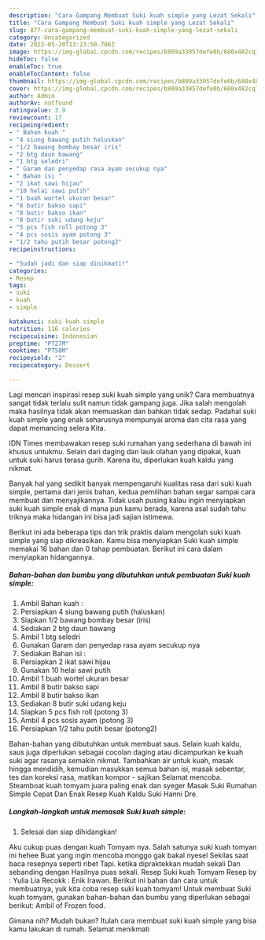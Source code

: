 ```yaml
---
description: "Cara Gampang Membuat Suki kuah simple yang Lezat Sekali"
title: "Cara Gampang Membuat Suki kuah simple yang Lezat Sekali"
slug: 877-cara-gampang-membuat-suki-kuah-simple-yang-lezat-sekali
category: Uncategorized
date: 2022-05-20T13:23:50.706Z
image: https://img-global.cpcdn.com/recipes/b809a33057defe0b/680x482cq70/suki-kuah-simple-foto-resep-utama.jpg
hideToc: false
enableToc: true
enableTocContent: false
thumbnail: https://img-global.cpcdn.com/recipes/b809a33057defe0b/680x482cq70/suki-kuah-simple-foto-resep-utama.jpg
cover: https://img-global.cpcdn.com/recipes/b809a33057defe0b/680x482cq70/suki-kuah-simple-foto-resep-utama.jpg
author: Admin
authorAv: notfound
ratingvalue: 3.9
reviewcount: 17
recipeingredient:
- " Bahan kuah "
- "4 siung bawang putih haluskan"
- "1/2 bawang bombay besar iris"
- "2 btg daun bawang"
- "1 btg seledri"
- " Garam dan penyedap rasa ayam secukup nya"
- " Bahan isi "
- "2 ikat sawi hijau"
- "10 helai sawi putih"
- "1 buah wortel ukuran besar"
- "8 butir bakso sapi"
- "8 butir bakso ikan"
- "8 butir suki udang keju"
- "5 pcs fish roll potong 3"
- "4 pcs sosis ayam potong 3"
- "1/2 tahu putih besar potong2"
recipeinstructions:

- "Sudah jadi dan siap dinikmati!"
categories:
- Resep
tags:
- suki
- kuah
- simple

katakunci: suki kuah simple 
nutrition: 116 calories
recipecuisine: Indonesian
preptime: "PT27M"
cooktime: "PT58M"
recipeyield: "2"
recipecategory: Dessert

---
```





Lagi mencari inspirasi resep suki kuah simple yang unik? Cara membuatnya sangat tidak terlalu sulit namun tidak gampang juga. Jika salah mengolah maka hasilnya tidak akan memuaskan dan bahkan tidak sedap. Padahal suki kuah simple yang enak seharusnya mempunyai aroma dan cita rasa yang dapat memancing selera Kita.





IDN Times membawakan resep suki rumahan yang sederhana di bawah ini khusus untukmu. Selain dari daging dan lauk olahan yang dipakai, kuah untuk suki harus terasa gurih. Karena itu, diperlukan kuah kaldu yang nikmat.

Banyak hal yang sedikit banyak mempengaruhi kualitas rasa dari suki kuah simple, pertama dari jenis bahan, kedua pemilihan bahan segar sampai cara membuat dan menyajikannya. Tidak usah pusing kalau ingin menyiapkan suki kuah simple enak di mana pun kamu berada, karena asal sudah tahu triknya maka hidangan ini bisa jadi sajian istimewa.






Berikut ini ada beberapa tips dan trik praktis dalam mengolah suki kuah simple yang siap dikreasikan. Kamu bisa menyiapkan Suki kuah simple memakai 16 bahan dan 0 tahap pembuatan. Berikut ini cara dalam menyiapkan hidangannya.

<!--inarticleads1-->

##### Bahan-bahan dan bumbu yang dibutuhkan untuk pembuatan Suki kuah simple:

1. Ambil  Bahan kuah :
1. Persiapkan 4 siung bawang putih (haluskan)
1. Siapkan 1/2 bawang bombay besar (iris)
1. Sediakan 2 btg daun bawang
1. Ambil 1 btg seledri
1. Gunakan  Garam dan penyedap rasa ayam secukup nya
1. Sediakan  Bahan isi :
1. Persiapkan 2 ikat sawi hijau
1. Gunakan 10 helai sawi putih
1. Ambil 1 buah wortel ukuran besar
1. Ambil 8 butir bakso sapi
1. Ambil 8 butir bakso ikan
1. Sediakan 8 butir suki udang keju
1. Siapkan 5 pcs fish roll (potong 3)
1. Ambil 4 pcs sosis ayam (potong 3)
1. Persiapkan 1/2 tahu putih besar (potong2)


Bahan-bahan yang dibutuhkan untuk membuat saus. Selain kuah kaldu, saus juga diperlukan sebagai cocolan daging atau dicampurkan ke kuah suki agar rasanya semakin nikmat. Tambahkan air untuk kuah, masak hingga mendidih, kemudian masukkan semua bahan isi, masak sebentar, tes dan koreksi rasa, matikan kompor - sajikan Selamat mencoba. Steamboat kuah tomyam juara paling enak dan syeger Masak Suki Rumahan Simple Cepat Dan Enak Resep Kuah Kaldu Suki Hanni Dre. 

<!--inarticleads2-->

##### Langkah-langkah untuk memasak Suki kuah simple:


1. Selesai dan siap dihidangkan!

Aku cukup puas dengan kuah Tomyam nya. Salah satunya suki kuah tomyan ini hehee Buat yang ingin mencoba monggo gak bakal nyesel Sekilas saat baca resepnya seperti ribet Tapi. ketika dipraktekkan mudah sekali Dan sebanding dengan Hasilnya puas sekali. Resep Suki kuah Tomyam Resep by : Yulia Lia Recokk : Enik Irawan. Berikut ini bahan dan cara untuk membuatnya, yuk kita coba resep suki kuah tomyam! Untuk membuat Suki kuah tomyam, gunakan bahan-bahan dan bumbu yang diperlukan sebagai berikut: Ambil of Frozen food. 

Gimana nih? Mudah bukan? Itulah cara membuat suki kuah simple yang bisa kamu lakukan di rumah. Selamat menikmati
